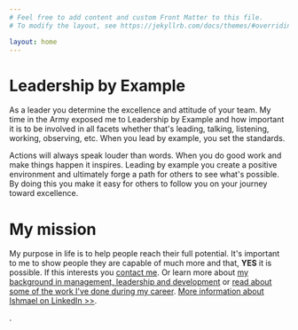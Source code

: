 ```yaml
---
# Feel free to add content and custom Front Matter to this file.
# To modify the layout, see https://jekyllrb.com/docs/themes/#overriding-theme-defaults

layout: home
---
```

<h1>Leadership by Example</h1>
<p>As a leader you determine the excellence and attitude of your team. My time in the Army exposed me to Leadership by Example and how important it is to be involved in all facets whether that's leading, talking, listening, working, observing, etc. When you lead by example, you set the standards.</p> <p>Actions will always speak louder than words. When you do good work and make things happen it inspires. Leading by example you create a positive environment and ultimately forge a path for others to see what's possible. By doing this you make it easy for others to follow you on your journey toward excellence.</p>

<h1>My mission</h1>
<p>My purpose in life is to help people reach their full potential. It's important to me to show people they are capable of much more and that, <strong>YES</strong> it is possible. If this interests you <a title="Contact Ishmael" href="/contact/">contact me</a>. Or learn more about <a title="See more about Ishmael's management experience" href="/about">my background in management, leadership and development</a> or <a href="/portfolio/" title="Learn more about Ishmael's work history">read about some of the work I've done during my career</a>. <a href="https://www.linkedin.com/in/ishmaelsanchez/" title="Ishmael Sanchez's LinkedIn profile">More information about Ishmael on LinkedIn >></a>.</p>. 
 



